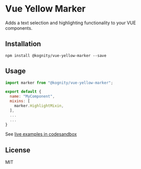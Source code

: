 # Vue Yellow Marker
Adds a text selection and highlighting functionality to your VUE components.

## Installation

```
npm install @kognity/vue-yellow-marker --save
```

## Usage

```javascript
import marker from "@kognity/vue-yellow-marker";

export default {
  name: "MyComponent",
  mixins: [
    marker.HighlightMixin,
  ],
  ...
  ...
}
```
See [live examples in codesandbox](https://codesandbox.io/s/vue-yellow-marker-examples-1897o)

## License

MIT